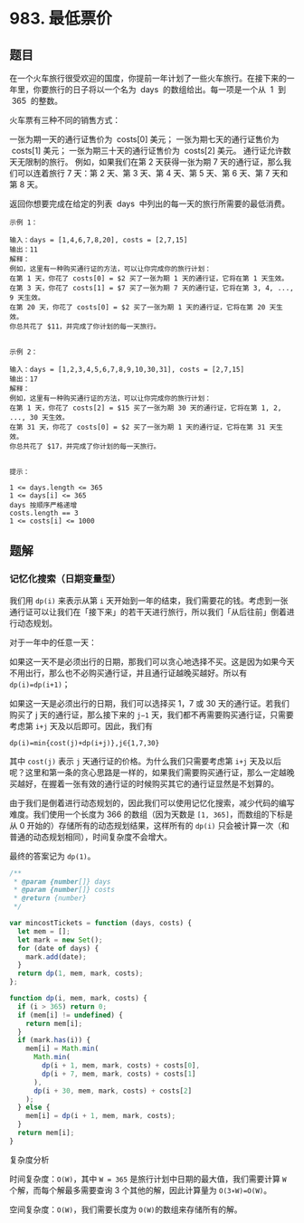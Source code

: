 # 983. 最低票价

## 题目

在一个火车旅行很受欢迎的国度，你提前一年计划了一些火车旅行。在接下来的一年里，你要旅行的日子将以一个名为  days  的数组给出。每一项是一个从  1  到  365  的整数。

火车票有三种不同的销售方式：

一张为期一天的通行证售价为  costs[0] 美元；
一张为期七天的通行证售价为  costs[1] 美元；
一张为期三十天的通行证售价为  costs[2] 美元。
通行证允许数天无限制的旅行。 例如，如果我们在第 2 天获得一张为期 7 天的通行证，那么我们可以连着旅行 7 天：第 2 天、第 3 天、第 4 天、第 5 天、第 6 天、第 7 天和第 8 天。

返回你想要完成在给定的列表  days  中列出的每一天的旅行所需要的最低消费。

```auto
示例 1：

输入：days = [1,4,6,7,8,20], costs = [2,7,15]
输出：11
解释：
例如，这里有一种购买通行证的方法，可以让你完成你的旅行计划：
在第 1 天，你花了 costs[0] = $2 买了一张为期 1 天的通行证，它将在第 1 天生效。
在第 3 天，你花了 costs[1] = $7 买了一张为期 7 天的通行证，它将在第 3, 4, ..., 9 天生效。
在第 20 天，你花了 costs[0] = $2 买了一张为期 1 天的通行证，它将在第 20 天生效。
你总共花了 $11，并完成了你计划的每一天旅行。


示例 2：

输入：days = [1,2,3,4,5,6,7,8,9,10,30,31], costs = [2,7,15]
输出：17
解释：
例如，这里有一种购买通行证的方法，可以让你完成你的旅行计划：
在第 1 天，你花了 costs[2] = $15 买了一张为期 30 天的通行证，它将在第 1, 2, ..., 30 天生效。
在第 31 天，你花了 costs[0] = $2 买了一张为期 1 天的通行证，它将在第 31 天生效。
你总共花了 $17，并完成了你计划的每一天旅行。
 

提示：

1 <= days.length <= 365
1 <= days[i] <= 365
days 按顺序严格递增
costs.length == 3
1 <= costs[i] <= 1000
```

## 题解

### 记忆化搜索（日期变量型）

我们用 `dp(i)` 来表示从第 `i` 天开始到一年的结束，我们需要花的钱。考虑到一张通行证可以让我们在「接下来」的若干天进行旅行，所以我们「从后往前」倒着进行动态规划。

对于一年中的任意一天：

如果这一天不是必须出行的日期，那我们可以贪心地选择不买。这是因为如果今天不用出行，那么也不必购买通行证，并且通行证越晚买越好。所以有 `dp(i)=dp(i+1)`；

如果这一天是必须出行的日期，我们可以选择买 1，7 或 30 天的通行证。若我们购买了 j 天的通行证，那么接下来的 `j−1` 天，我们都不再需要购买通行证，只需要考虑第 `i+j` 天及以后即可。因此，我们有

```auto
dp(i)=min{cost(j)+dp(i+j)},j∈{1,7,30}
```

其中 `cost(j)` 表示 `j` 天通行证的价格。为什么我们只需要考虑第 `i+j` 天及以后呢？这里和第一条的贪心思路是一样的，如果我们需要购买通行证，那么一定越晚买越好，在握着一张有效的通行证的时候购买其它的通行证显然是不划算的。

由于我们是倒着进行动态规划的，因此我们可以使用记忆化搜索，减少代码的编写难度。我们使用一个长度为 366 的数组（因为天数是 `[1, 365]`，而数组的下标是从 0 开始的）存储所有的动态规划结果，这样所有的 `dp(i)` 只会被计算一次（和普通的动态规划相同），时间复杂度不会增大。

最终的答案记为 `dp(1)`。

```JavaScript
/**
 * @param {number[]} days
 * @param {number[]} costs
 * @return {number}
 */

var mincostTickets = function (days, costs) {
  let mem = [];
  let mark = new Set();
  for (date of days) {
    mark.add(date);
  }
  return dp(1, mem, mark, costs);
};

function dp(i, mem, mark, costs) {
  if (i > 365) return 0;
  if (mem[i] != undefined) {
    return mem[i];
  }
  if (mark.has(i)) {
    mem[i] = Math.min(
      Math.min(
        dp(i + 1, mem, mark, costs) + costs[0],
        dp(i + 7, mem, mark, costs) + costs[1]
      ),
      dp(i + 30, mem, mark, costs) + costs[2]
    );
  } else {
    mem[i] = dp(i + 1, mem, mark, costs);
  }
  return mem[i];
}

```

复杂度分析

时间复杂度：`O(W)`，其中 `W = 365` 是旅行计划中日期的最大值，我们需要计算 `W` 个解，而每个解最多需要查询 3 个其他的解，因此计算量为 `O(3∗W)=O(W)`。

空间复杂度：`O(W)`，我们需要长度为 `O(W)`的数组来存储所有的解。
